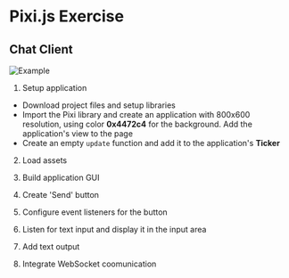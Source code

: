 # Pixi.js Exercise

## Chat Client

![Example](./examples/Animation.gif "Example")

1. Setup application
- Download project files and setup libraries
- Import the Pixi library and create an application with 800x600 resolution, using color **0x4472c4** for the background. Add the application's view to the page
- Create an empty `update` function and add it to the application's **Ticker**

2. Load assets

3. Build application GUI

4. Create 'Send' button

5. Configure event listeners for the button

6. Listen for text input and display it in the input area

7. Add text output

8. Integrate WebSocket coomunication